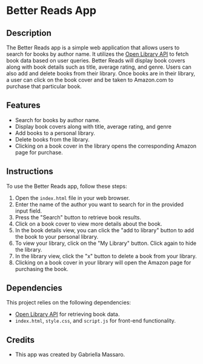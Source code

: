 # Better Reads App

## Description
The Better Reads app is a simple web application that allows users to search for books by author name. It utilizes the [Open Library API](https://openlibrary.org/developers/api) to fetch book data based on user queries. Better Reads will display book covers along with book details such as title, average rating, and genre. Users can also add and delete books from their library.  Once books are in their library, a user can click on the book cover and be taken to Amazon.com to purchase that particular book.

## Features
- Search for books by author name.
- Display book covers along with title, average rating, and genre
- Add books to a personal library.
- Delete books from the library.
- Clicking on a book cover in the library opens the corresponding Amazon page for purchase.

## Instructions
To use the Better Reads app, follow these steps:

1. Open the `index.html` file in your web browser.
2. Enter the name of the author you want to search for in the provided input field.
3. Press the "Search" button to retrieve book results.
4. Click on a book cover to view more details about the book.
5. In the book details view, you can click the "add to library" button to add the book to your personal library.
6. To view your library, click on the "My Library" button. Click again to hide the library.
7. In the library view, click the "x" button to delete a book from your library.
8. Clicking on a book cover in your library will open the Amazon page for purchasing the book.

## Dependencies
This project relies on the following dependencies:
- [Open Library API](https://openlibrary.org/developers/api) for retrieving book data.
- `index.html`, `style.css`, and `script.js` for front-end functionality.

## Credits
- This app was created by Gabriella Massaro.
